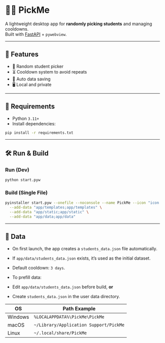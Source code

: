 # 🧑‍🏫 PickMe

A lightweight desktop app for **randomly picking students** and managing cooldowns.  
Built with [FastAPI](https://fastapi.tiangolo.com/) + `pywebview`.

---

## 🚀 Features

- 🎯 Random student picker  
- ⏳ Cooldown system to avoid repeats  
- 💾 Auto data saving  
- 🖥️ Local and private

---

## 🧰 Requirements

- Python `3.11+`
- Install dependencies:

```bash
pip install -r requirements.txt
````

---

## 🛠️ Run & Build

### Run (Dev)

```bash
python start.pyw
```

### Build (Single File)

```bash
pyinstaller start.pyw --onefile --noconsole --name PickMe --icon "icon.ico" \
  --add-data "app/templates;app/templates" \
  --add-data "app/static;app/static" \
  --add-data "app/data;app/data"
```

---

## 📁 Data

- On first launch, the app creates a `students_data.json` file automatically.
- If `app/data/students_data.json` exists, it’s used as the initial dataset.
- Default cooldown: `3 days`.
- To prefill data:

- Edit `app/data/students_data.json` before build, **or**
- Create `students_data.json` in the user data directory.

| OS      | Path Example                           |
| ------- | -------------------------------------- |
| Windows | `%LOCALAPPDATA%\PickMe\PickMe`         |
| macOS   | `~/Library/Application Support/PickMe` |
| Linux   | `~/.local/share/PickMe`                |
